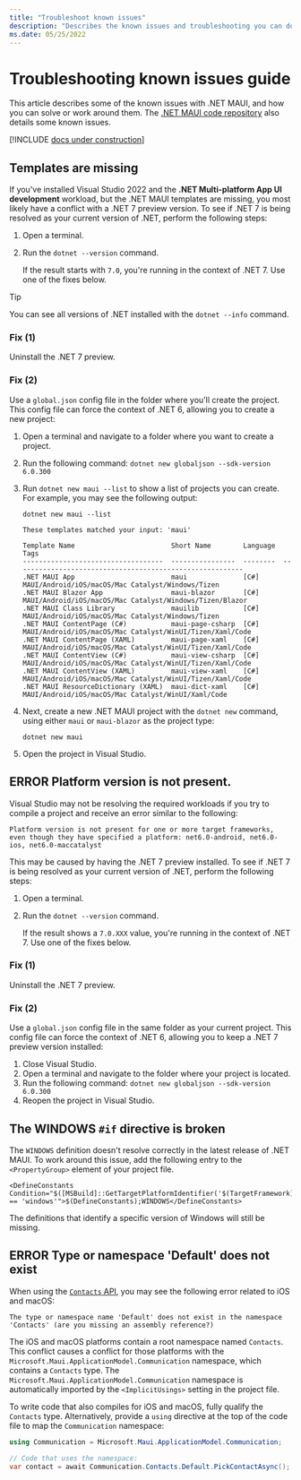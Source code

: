 ```yaml
---
title: "Troubleshoot known issues"
description: "Describes the known issues and troubleshooting you can do to resolve these issues for a .NET Multi-platform App UI (.NET MAUI) app."
ms.date: 05/25/2022
---
```


# Troubleshooting known issues guide

This article describes some of the known issues with .NET MAUI, and how you can solve or work around them. The [.NET MAUI code repository](https://github.com/dotnet/maui/wiki/Known-Issues) also details some known issues.

[!INCLUDE [docs under construction](~/includes/preview-note.md)]

## Templates are missing

If you've installed Visual Studio 2022 and the **.NET Multi-platform App UI development** workload, but the .NET MAUI templates are missing, you most likely have a conflict with a .NET 7 preview version. To see if .NET 7 is being resolved as your current version of .NET, perform the following steps:

01. Open a terminal.
01. Run the `dotnet --version` command.

    If the result starts with `7.0`, you're running in the context of .NET 7. Use one of the fixes below.

> [!TIP]
> You can see all versions of .NET installed with the `dotnet --info` command.

### Fix (1)

Uninstall the .NET 7 preview.

### Fix (2)

Use a `global.json` config file in the folder where you'll create the project. This config file can force the context of .NET 6, allowing you to create a new project:

01. Open a terminal and navigate to a folder where you want to create a project.
01. Run the following command: `dotnet new globaljson --sdk-version 6.0.300`
01. Run `dotnet new maui --list` to show a list of projects you can create. For example, you may see the following output:

    ```dotnetcli
    dotnet new maui --list
    
    These templates matched your input: 'maui'
    
    Template Name                        Short Name        Language  Tags
    -----------------------------------  ----------------  --------  ---------------------------------------------------------
    .NET MAUI App                        maui              [C#]      MAUI/Android/iOS/macOS/Mac Catalyst/Windows/Tizen
    .NET MAUI Blazor App                 maui-blazor       [C#]      MAUI/Android/iOS/macOS/Mac Catalyst/Windows/Tizen/Blazor
    .NET MAUI Class Library              mauilib           [C#]      MAUI/Android/iOS/macOS/Mac Catalyst/Windows/Tizen
    .NET MAUI ContentPage (C#)           maui-page-csharp  [C#]      MAUI/Android/iOS/macOS/Mac Catalyst/WinUI/Tizen/Xaml/Code
    .NET MAUI ContentPage (XAML)         maui-page-xaml    [C#]      MAUI/Android/iOS/macOS/Mac Catalyst/WinUI/Tizen/Xaml/Code
    .NET MAUI ContentView (C#)           maui-view-csharp  [C#]      MAUI/Android/iOS/macOS/Mac Catalyst/WinUI/Tizen/Xaml/Code
    .NET MAUI ContentView (XAML)         maui-view-xaml    [C#]      MAUI/Android/iOS/macOS/Mac Catalyst/WinUI/Tizen/Xaml/Code
    .NET MAUI ResourceDictionary (XAML)  maui-dict-xaml    [C#]      MAUI/Android/iOS/macOS/Mac Catalyst/WinUI/Xaml/Code
    ```

01. Next, create a new .NET MAUI project with the `dotnet new` command, using either `maui` or `maui-blazor` as the project type:

    ```dotnetcli
    dotnet new maui
    ```

01. Open the project in Visual Studio.

## ERROR Platform version is not present.

Visual Studio may not be resolving the required workloads if you try to compile a project and receive an error similar to the following:

```
Platform version is not present for one or more target frameworks, even though they have specified a platform: net6.0-android, net6.0-ios, net6.0-maccatalyst
```

This may be caused by having the .NET 7 preview installed. To see if .NET 7 is being resolved as your current version of .NET, perform the following steps:

01. Open a terminal.
01. Run the `dotnet --version` command.

    If the result shows a `7.0.XXX` value, you're running in the context of .NET 7. Use one of the fixes below.

### Fix (1)

Uninstall the .NET 7 preview.

### Fix (2)

Use a `global.json` config file in the same folder as your current project. This config file can force the context of .NET 6, allowing you to keep a .NET 7 preview version installed:

01. Close Visual Studio.
01. Open a terminal and navigate to the folder where your project is located.
01. Run the following command: `dotnet new globaljson --sdk-version 6.0.300`
01. Reopen the project in Visual Studio.

## The WINDOWS `#if` directive is broken

The `WINDOWS` definition doesn't resolve correctly in the latest release of .NET MAUI. To work around this issue, add the following entry to the `<PropertyGroup>` element of your project file.

```
<DefineConstants Condition="$([MSBuild]::GetTargetPlatformIdentifier('$(TargetFramework)')) == 'windows'">$(DefineConstants);WINDOWS</DefineConstants>
```

The definitions that identify a specific version of Windows will still be missing.

## ERROR Type or namespace 'Default' does not exist

When using the [`Contacts` API](platform-integration/communication/contacts.md), you may see the following error related to iOS and macOS:

```
The type or namespace name 'Default' does not exist in the namespace 'Contacts' (are you missing an assembly reference?)
```

The iOS and macOS platforms contain a root namespace named `Contacts`. This conflict causes a conflict for those platforms with the `Microsoft.Maui.ApplicationModel.Communication` namespace, which contains a `Contacts` type. The `Microsoft.Maui.ApplicationModel.Communication` namespace is automatically imported by the `<ImplicitUsings>` setting in the project file.

To write code that also compiles for iOS and macOS, fully qualify the `Contacts` type. Alternatively, provide a `using` directive at the top of the code file to map the `Communication` namespace:

```csharp
using Communication = Microsoft.Maui.ApplicationModel.Communication;

// Code that uses the namespace:
var contact = await Communication.Contacts.Default.PickContactAsync();
```
